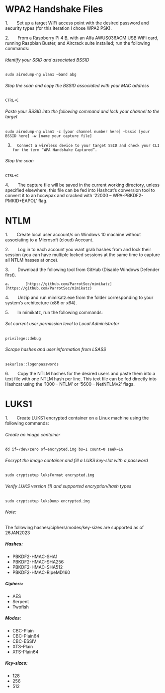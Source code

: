 # WPA2 Handshake Files

1.       Set up a target WiFi access point with the desired password and security types (for this iteration I chose WPA2 PSK).

2.       From a Raspberry Pi 4 B, with an Alfa AWUS036ACM USB WiFi card, running Raspbian Buster, and Aircrack suite installed; run the following commands:

###### Identify your SSID and associated BSSID
```
sudo airodump-ng wlan1 –band abg
```

###### Stop the scan and copy the BSSID associated with your MAC address
```
CTRL+C
```

###### Paste your BSSID into the following command and lock your channel to the target
```
sudo airodump-ng wlan1 -c [your channel number here] –bssid [your BSSID here] -w [name your capture file]
```


3.       Connect a wireless device to your target SSID and check your CLI for the term “WPA Handshake Captured”.

###### Stop the scan
```
CTRL+C
```

4.       The capture file will be saved in the current working directory, unless specified elsewhere, this file can be fed into Hashcat’s conversion tool to convert it to an hccwpax and cracked with ‘22000 – WPA-PBKDF2-PMKID+EAPOL’ flag.

# NTLM

1.       Create local user account/s on Windows 10 machine without associating to a Microsoft (cloud) Account.

2.       Log in to each account you want grab hashes from and lock their session (you can have multiple locked sessions at the same time to capture all NTLM hasses at once).

3.       Download the following tool from GitHub (Disable Windows Defender first).

	a.       [https://github.com/ParrotSec/mimikatz](https://github.com/ParrotSec/mimikatz)

4.       Unzip and run mimikatz.exe from the folder corresponding to your system’s architecture (x86 or x64).

5.       In mimikatz, run the following commands:

###### Set current user permission level to Local Administrator
```
privilege::debug
```


###### Scrape hashes and user information from LSASS
```
sekurlsa::logonpasswords
```

6.       Copy the NTLM hashes for the desired users and paste them into a text file with one NTLM hash per line. This text file can be fed directly into Hashcat using the ‘1000 – NTLM’ or ‘5600 – NetNTLMv2’ flags.

# LUKS1

1.       Create LUKS1 encrypted container on a Linux machine using the following commands:

###### Create an image container
```
dd if=/dev/zero of=encrypted.img bs=1 count=0 seek=1G
```

###### Encrypt the image container and fill a LUKS key-slot with a password
```
sudo cryptsetup luksFormat encrypted.img 
```

###### Verify LUKS version (1) and supported encryption/hash types
```
sudo cryptsetup luksDump encrypted.img
```

###### Note: 
The following hashes/ciphers/modes/key-sizes are supported as of 26JAN2023

##### Hashes:  
-   PBKDF2-HMAC-SHA1  
-   PBKDF2-HMAC-SHA256  
-   PBKDF2-HMAC-SHA512  
-   PBKDF2-HMAC-RipeMD160  

##### Ciphers:  
-   AES  
-   Serpent  
-   Twofish  

##### Modes:  
-   CBC-Plain   
-   CBC-Plain64  
-   CBC-ESSIV  
-   XTS-Plain  
-   XTS-Plain64  

##### Key-sizes:  
-   128  
-   256 
-   512
